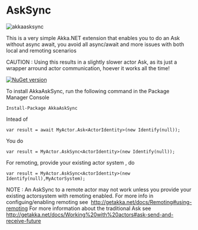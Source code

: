 # AskSync

![akkaasksync](https://cloud.githubusercontent.com/assets/2102748/24671142/8d40bca8-193e-11e7-800a-4073063b286d.png)

This is a very simple Akka.NET extension that enables you to do an Ask without async await, you avoid all async/await and more issues with both local and remoting scenarios


CAUTION : Using this results in a slightly slower actor Ask, as its just a wrapper arround actor communication, hoever it works all the time!


[![NuGet version](https://img.shields.io/nuget/v/AkkaAskSync.svg?style=flat-square)](https://www.nuget.org/packages/AkkaAskSync)




To install AkkaAskSync, run the following command in the Package Manager Console

    Install-Package AkkaAskSync

Intead of

    var result = await MyActor.Ask<ActorIdentity>(new Identify(null));

You do 

    var result = MyActor.AskSync<ActorIdentity>(new Identify(null));

For remoting, provide your existing actor system , do 

    var result = MyActor.AskSync<ActorIdentity>(new Identify(null),MyActorSystem);

NOTE : An AskSync to a remote actor may not work unless you provide your existing actorsystem with remoting enabled. For more info in configuing/enabling remoting see  http://getakka.net/docs/Remoting#using-remoting  For more information about the traditional Ask see http://getakka.net/docs/Working%20with%20actors#ask-send-and-receive-future
